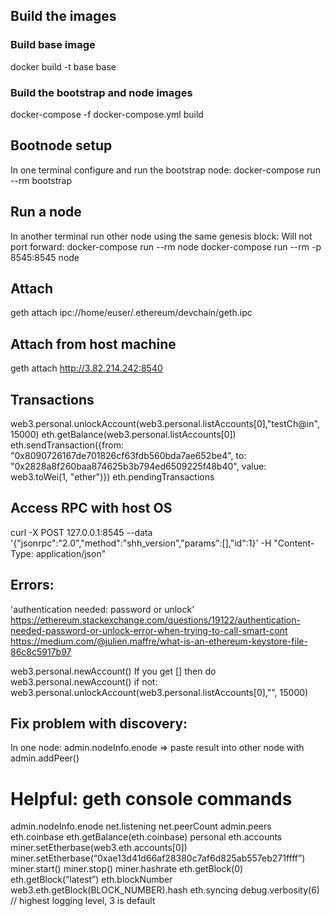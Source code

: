 ## Build the images

### Build base image
docker build -t base base


### Build the bootstrap and node images
docker-compose -f docker-compose.yml build


## Bootnode setup
In one terminal configure and run the bootstrap node:
docker-compose run --rm bootstrap 


## Run a node
In another terminal run other node using the same genesis block:
Will not port forward: docker-compose run --rm node
docker-compose run --rm -p 8545:8545 node

## Attach
geth attach ipc://home/euser/.ethereum/devchain/geth.ipc
## Attach from host machine
geth attach http://3.82.214.242:8540

## Transactions
web3.personal.unlockAccount(web3.personal.listAccounts[0],"testCh@in", 15000)
eth.getBalance(web3.personal.listAccounts[0])
eth.sendTransaction({from: "0x8090726167de701826cf63fdb560bda7ae652be4", to: "0x2828a8f260baa874625b3b794ed6509225f48b40", value: web3.toWei(1, "ether")})
eth.pendingTransactions



## Access RPC with host OS
curl -X POST 127.0.0.1:8545 --data '{"jsonrpc":"2.0","method":"shh_version","params":[],"id":1}' -H "Content-Type: application/json"

## Errors:
'authentication needed: password or unlock'
https://ethereum.stackexchange.com/questions/19122/authentication-needed-password-or-unlock-error-when-trying-to-call-smart-cont
https://medium.com/@julien.maffre/what-is-an-ethereum-keystore-file-86c8c5917b97

web3.personal.newAccount()
If you get [] then do web3.personal.newAccount()
if not:
web3.personal.unlockAccount(web3.personal.listAccounts[0],"<password>", 15000)


## Fix problem with discovery:
In one node: admin.nodeInfo.enode => paste result into other node with admin.addPeer()





# Helpful: geth console commands
admin.nodeInfo.enode
net.listening
net.peerCount
admin.peers
eth.coinbase
eth.getBalance(eth.coinbase)
personal
eth.accounts
miner.setEtherbase(web3.eth.accounts[0])
miner.setEtherbase(“0xae13d41d66af28380c7af6d825ab557eb271ffff”)
miner.start()
miner.stop()
miner.hashrate
eth.getBlock(0)
eth.getBlock(“latest”)
eth.blockNumber 
web3.eth.getBlock(BLOCK_NUMBER).hash
eth.syncing
debug.verbosity(6) // highest logging level, 3 is default
